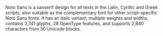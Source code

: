 Noto Sans is a sanserif design for all texts in the Latin, Cyrillic and Greek scripts, also suitable as the complementary font for other script-specific Noto Sans fonts. It has an italic variant, multiple weights and widths, contains 3,741 glyphs, 28 OpenType features, and supports 2,840 characters from 30 Unicode blocks.